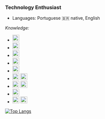 ### Technology Enthusiast

- Languages: Portuguese :brazil: native, English             

*Knowledge:*

 - <img src="https://cdn.jsdelivr.net/gh/devicons/devicon/icons/c/c-original.svg" width="22" height="22"/>
 - <img src="https://cdn.jsdelivr.net/gh/devicons/devicon/icons/java/java-original.svg" width="22" height="22"/>
 - <img src="https://cdn.jsdelivr.net/gh/devicons/devicon/icons/python/python-original.svg" width="22" height="22"/>
 - <img src="https://cdn.jsdelivr.net/gh/devicons/devicon/icons/html5/html5-original-wordmark.svg" width="22" height="22"/>
 - <img src="https://cdn.jsdelivr.net/gh/devicons/devicon/icons/css3/css3-original-wordmark.svg" width="22" height="22"/>
 - <img src="https://cdn.jsdelivr.net/gh/devicons/devicon/icons/postgresql/postgresql-original.svg" width="22" height="22"/> <img src="https://cdn.jsdelivr.net/gh/devicons/devicon/icons/mysql/mysql-original-wordmark.svg" width="22" height="22"/>
 - <img src="https://cdn.jsdelivr.net/gh/devicons/devicon/icons/git/git-original.svg" width="22" height="22"/> <img src="https://cdn.jsdelivr.net/gh/devicons/devicon/icons/github/github-original.svg" width="22" height="22"/>
 - <img src="https://cdn.jsdelivr.net/gh/devicons/devicon/icons/godot/godot-original-wordmark.svg" width="22" height="22"/>
 - <img src="https://cdn.jsdelivr.net/gh/devicons/devicon/icons/linux/linux-original.svg" width="22" height="22"/> <img src="https://cdn.jsdelivr.net/gh/devicons/devicon/icons/windows8/windows8-original.svg" width="22" height="22"/>
 
 [![Top Langs](https://github-readme-stats.vercel.app/api/top-langs/?username=Lemersom&layout=compact&theme=dark)](https://github.com/anuraghazra/github-readme-stats)
 
